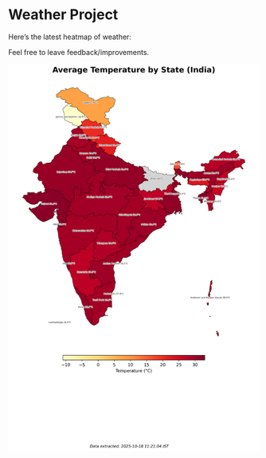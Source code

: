 # Weather Project

Here’s the latest heatmap of weather:

Feel free to leave feedback/improvements.

![India Heatmap](docs/assets/india_heatmap.png?v=F32ACB)
